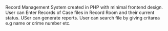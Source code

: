 Record Management System created in PHP with minimal frontend design.
User can Enter Records of Case files in Record Room and their current status. 
USer can generate reports.
User can search file by giving critarea e.g name or crime number etc.
